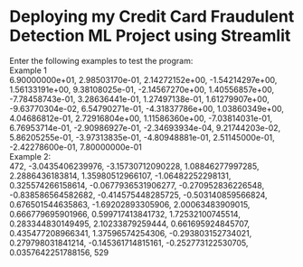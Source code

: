 # Deploying my Credit Card Fraudulent Detection ML Project using Streamlit

Enter the following examples to test the program:
<br>
Example 1
<br>
6.90000000e+01,  2.98503170e-01,  2.14272152e+00, -1.54214297e+00,
        1.56133191e+00,  9.38108025e-01, -2.14567270e+00,  1.40556857e+00,
       -7.78458743e-01,  3.28636441e-01,  1.27497138e-01,  1.61279907e+00,
       -9.63770304e-02,  6.54790271e-01, -4.31837786e+00,  1.03860349e+00,
        4.04686812e-01,  2.72916804e+00,  1.11586360e+00, -7.03814031e-01,
        6.76953714e-01, -2.90986927e-01, -2.34693934e-04,  9.21744203e-02,
        5.86205255e-01, -3.97313835e-01, -4.80948881e-01,  2.51145000e-01,
       -2.42278600e-01,  7.80000000e-01
<br>
Example 2:
<br>
472,
-3.0435406239976,
-3.15730712090228,
1.08846277997285,
2.2886436183814,
1.35980512966107,
-1.06482252298131,
0.325574266158614,
-0.0677936531906277,
-0.270952836226548,
-0.838586564582682,
-0.414575448285725,
-0.503140859566824,
0.676501544635863,
-1.69202893305906,
2.00063483909015,
0.666779695901966,
0.599717413841732,
1.72532100745514,
0.283344830149495,
2.10233879259444,
0.661695924845707,
0.435477208966341,
1.37596574254306,
-0.293803152734021,
0.279798031841214,
-0.145361714815161,
-0.252773122530705,
0.0357642251788156,
529
